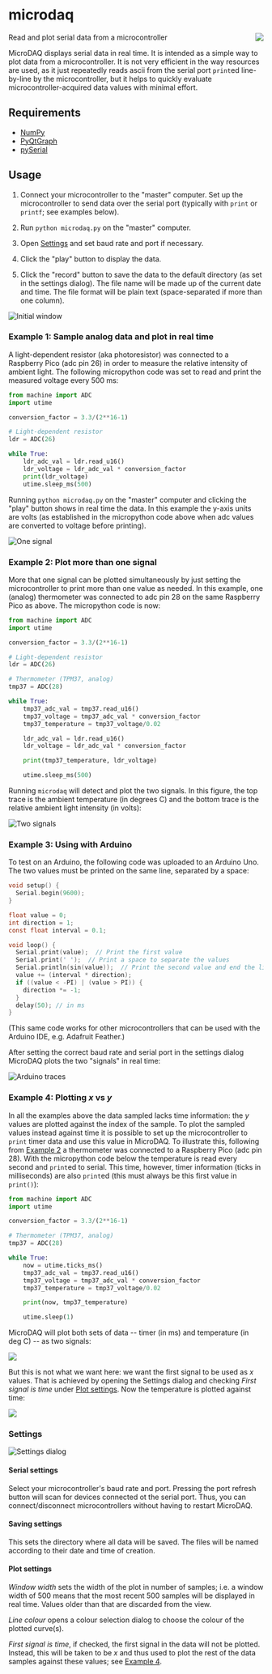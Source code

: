 # microdaq

<img align="right" src="ui/icon_v2.svg"/>

Read and plot serial data from a microcontroller

MicroDAQ displays serial data in real time. It is intended as a simple
way to plot data from a microcontroller. It is not very efficient in the
way resources are used, as it just repeatedly reads ascii from the
serial port `print`ed line-by-line by the microcontroller, but it helps
to quickly evaluate microcontroller-acquired data values with minimal
effort.


## Requirements

* [NumPy](https://numpy.org/)
* [PyQtGraph](http://pyqtgraph.org/)
* [pySerial](https://github.com/pyserial/)


## Usage

1. Connect your microcontroller to the "master" computer. Set up the
   microcontroller to send data over the serial port (typically with
   `print` or `printf`; see examples below).

1. Run `python microdaq.py` on the "master" computer.

1. Open [Settings](#settings) and set baud rate and port if necessary.

1. Click the "play" button to display the data.

1. Click the "record" button to save the data to the default
   directory (as set in the settings dialog). The file name will be made
   up of the current date and time. The file format will be plain text
   (space-separated if more than one column).

![Initial window](img/initial_window.png)

### Example 1: Sample analog data and plot in real time

A light-dependent resistor (aka photoresistor) was connected to a
Raspberry Pico (adc pin 26) in order to measure the relative intensity
of ambient light. The following micropython code was set to read and
print the measured voltage every 500 ms:

```python
from machine import ADC
import utime

conversion_factor = 3.3/(2**16-1)

# Light-dependent resistor
ldr = ADC(26)

while True:
    ldr_adc_val = ldr.read_u16()
    ldr_voltage = ldr_adc_val * conversion_factor
    print(ldr_voltage)
    utime.sleep_ms(500)
```

Running `python microdaq.py` on the "master" computer and clicking the
"play" button shows in real time the data. In this example the y-axis
units are volts (as established in the micropython code above when adc
values are converted to voltage before printing).

![One signal](img/one_signal.png)


### Example 2: Plot more than one signal

More that one signal can be plotted simultaneously by just setting the
microcontroller to print more than one value as needed. In this example,
one (analog) thermometer was connected to adc pin 28 on the same
Raspberry Pico as above. The micropython code is now:

```python
from machine import ADC
import utime

conversion_factor = 3.3/(2**16-1)

# Light-dependent resistor
ldr = ADC(26)

# Thermometer (TPM37, analog)
tmp37 = ADC(28)

while True:
    tmp37_adc_val = tmp37.read_u16()
    tmp37_voltage = tmp37_adc_val * conversion_factor
    tmp37_temperature = tmp37_voltage/0.02

    ldr_adc_val = ldr.read_u16()
    ldr_voltage = ldr_adc_val * conversion_factor

    print(tmp37_temperature, ldr_voltage)

    utime.sleep_ms(500)
```
Running `microdaq` will detect and plot the two signals. In this figure,
the top trace is the ambient temperature (in degrees C) and the bottom
trace is the relative ambient light intensity (in volts):

![Two signals](img/two_signals.png)


### Example 3: Using with Arduino

To test on an Arduino, the following code was uploaded to an Arduino
Uno. The two values must be printed on the same line, separated by a
space:
```c
void setup() {
  Serial.begin(9600);
}

float value = 0;
int direction = 1;
const float interval = 0.1;

void loop() {
  Serial.print(value);  // Print the first value
  Serial.print(' ');  // Print a space to separate the values
  Serial.println(sin(value));  // Print the second value and end the line
  value += (interval * direction);
  if ((value < -PI) | (value > PI)) {
    direction *= -1;
  }
  delay(50); // in ms
}
```
(This same code works for other microcontrollers that can be used with
the Arduino IDE, e.g. Adafruit Feather.)

After setting the correct baud rate and serial port in the settings
dialog MicroDAQ plots the two "signals" in real time:

![Arduino traces](img/arduino_traces.png)

### Example 4: Plotting *x* vs *y*

In all the examples above the data sampled lacks time information: the
*y* values are plotted against the index of the sample. To plot the
sampled values instead against time it is possible to set up the
microcontroller to `print` timer data and use this value in MicroDAQ. To
illustrate this, following from [Example
2](#example-2:-plot-more-than-one-signal) a thermometer was connected to
a Raspberry Pico (adc pin 28). With the micropython code below the
temperature is read every second and `print`ed to serial. This time,
however, timer information (ticks in milliseconds) are also `print`ed
(this must always be this first value in `print()`):

```python
from machine import ADC
import utime

conversion_factor = 3.3/(2**16-1)

# Thermometer (TPM37, analog)
tmp37 = ADC(28)

while True:
    now = utime.ticks_ms()
    tmp37_adc_val = tmp37.read_u16()
    tmp37_voltage = tmp37_adc_val * conversion_factor
    tmp37_temperature = tmp37_voltage/0.02

    print(now, tmp37_temperature)

    utime.sleep(1)
```
MicroDAQ will plot both sets of data -- timer (in ms) and temperature (in deg C) -- as two signals:

![](img/x-y-before-setting.png)

But this is not what we want here: we want the first signal to be used
as *x* values. That is achieved by opening the Settings dialog and
checking *First signal is time* under [Plot settings](#plot-settings). Now the temperature is plotted against time:

![](img/x-y-after-setting.png)

### Settings

![Settings dialog](img/settings.png)

#### Serial settings

Select your microcontroller's baud rate and port. Pressing the port
refresh button will scan for devices connected ot the serial port. Thus,
you can connect/disconnect microcontrollers without having to restart
MicroDAQ.

#### Saving settings

This sets the directory where all data will be saved. The files will be
named according to their date and time of creation.

#### Plot settings

*Window width* sets the width of the plot in number of samples; i.e. a
window width of 500 means that the most recent 500 samples will be
displayed in real time. Values older than that are discarded from the
view.

*Line colour* opens a colour selection dialog to choose the colour of
the plotted curve(s).

*First signal is time*, if checked, the first signal in the data will
not be plotted. Instead, this will be taken to be *x* and thus used to
plot the rest of the data samples against these values; see [Example
4](#example-4-plotting-x-vs-y).
